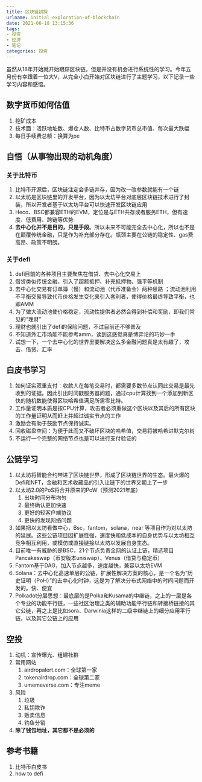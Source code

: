 ```yaml
---
title: 区块链初探
urlname: initial-exploration-of-blockchain
date: 2021-06-18 13:15:36
tags: 
- 投资
- 经济
- 笔记
categories: 投资
---
```


虽然从18年开始就开始跟踪区块链，但是并没有机会进行系统性的学习。今年五月份有幸跟着一位大V，从完全小白开始对区块链进行了主题学习，以下记录一些学习内容和感悟。

<!-- more -->

## 数字货币如何估值
1. 挖矿成本
2. 技术面：活跃地址数、爆仓人数、比特币占数字货币总市值、每次最大跌幅
3. 每日手续费总额：换算为pe

## 自悟（从事物出现的动机角度）
### 关于比特币
1. 比特币开源后，区块链注定会多链并存，因为改一改参数就能有一个链
2. 以太坊是区块链里的开发平台，因为以太坊平台对底层区块链技术进行了封装，所以开发者基于以太坊平台可以快速开发区块链应用
3. Heco、BSC都兼容ETH的EVM，定位是与ETH共存或者服务ETH，但有速度、低费用、跨链等优势
4. **去中心化并不是目的，只是手段**。所以未来不可能完全去中心化，所以也不是在颠覆传统金融，只是作为补充部分存在。瓶颈主要在公链的稳定性、gas费高昂、政策不明朗。

### 关于defi
1. defi目前的各种项目主要聚焦在借贷、去中心化交易上
2. 借贷类似传统金融，引入了超额抵押、补充抵押物、强平等机制
3. 去中心化交易有订单簿（慢）和流动池（代币准备金）两种思路 ；流动池利用不平衡交易导致代币价格发生变化来引入套利者，使得价格最终导致平衡，也即AMM
4. 为了做大流动池使价格稳定，流动性提供者必然会得到补偿和奖励，即我们常见的“理财”
5. 理财也就引出了defi的保险问题，不过目前还不够普及 
6. 不知道外汇市场能不能参考amm，读到这感觉真是博弈论的巧妙一手
7. 试想一下，一个去中心化的世界里要解决这么多金融问题真是太有趣了，攻击、借贷、汇率


## 白皮书学习
1. 如何证实双重支付：收款人在每笔交易时，都需要多数节点认同此交易是最先收到的证据。因此引出时间戳服务器问题，通过cpu计算找到一个添加到新区快的随机数能使得区块哈希值满足所需零比特。
2. 工作量证明本质是按CPU计算，攻击者必须重做这个区块以及其后的所有区块的工作量证明从而赶上并超过诚实节点的工作
3. 激励会有助于鼓励节点保持诚实。
4. 回收磁盘空间：为便于此而又不破坏区块的哈希值，交易将被哈希进默克尔树
5. 不运行一个完整的网络节点也是可以进行支付验证的

## 公链学习
1. 以太坊将智能合约带进了区块链世界，形成了区块链世界的生态。最火爆的Defi和NFT，金融和艺术收藏品的引入让链下的世界又朝上了一步
2. 以太坊2.0的PoS将合并原来的PoW（预测2021年底）
	1. 出块时间分布均匀
	2. 最终确认更加快速
	3. 更好的轻客户端协议
	4. 更快的发现网络问题
3. 如果把以太坊看做中心，Bsc，fantom，solana，near 等项目作为对以太坊的延展。这些公链项目因扩展性强，速度快和低成本的自身优势与以太坊相互竞争相互利用，或模仿或直接链接以太坊以发展自身生态。 
4. 目前唯一有威胁的是BSC，21个节点负责全网的认证上链，精选项目Pancakeswap（币安版本uniswap）、Venus（借贷与稳定币）
5. Fantom基于DAG，加入节点越多，速度越快，兼容以太坊EVM
6. Solana：去中心化高速单层的公链，扩展性解决方案的核心，是一个名为“历史证明（PoH）”的去中心化时钟，这是为了解决分布式网络中的时间问题而开发的。快、便宜 
7. Polkadot分层思想：最底层的是Polka和Kusama的中继链，之上的一层是各个专业的功能平行链，一些社区治理之类的辅助功能平行链和转接桥链接的其它公链，再之上是比如sora、Darwinia这样的二级中继链上的细分应用平行链，以及其它公链上的应用

## 空投
1. 动机：宣传曝光、组建社群
2. 常用网站
	1. airdropalert.com：全球第一家
	2. tokenairdrop.com：全球第二家
	3. umemeverse.com：专注meme
3. 风险
	1. 垃圾
	2. 私钥欺诈
	3. 贩卖信息
	4. 钓鱼分销
4. **除了钱包地址，其它都不是必须的**  

## 参考书籍
1. 比特币白皮书
2. how to defi
